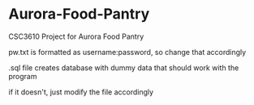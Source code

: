# Aurora-Food-Pantry
CSC3610 Project for Aurora Food Pantry

pw.txt is formatted as username:password, so change that accordingly

.sql file creates database with dummy data that should work with the program

if it doesn't, just modify the file accordingly

